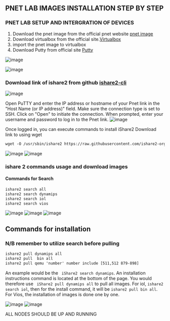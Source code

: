 ## PNET LAB IMAGES INSTALLATION STEP BY STEP
### PNET LAB SETUP AND INTERGRATION OF DEVICES

1. Download the pnet image from the official pnet website [pnet image](https://pnetlab.com/pages/download)
2. Download virtualbox from the official site.[Virtualbox](https://www.virtualbox.org/)
3. import the pnet image to virtualbox
4. Download Putty from official site [Putty](https://www.putty.org/)

![image](https://github.com/rodneykabiru/PnetSetup/assets/25923110/30863651-82e5-4735-89b3-26c99bcb89c1)

<!-- 5. update pnet to the latest version 5.3.11 use winscp sftp to trnsfer the file to the machine from your local machine -->

![image](https://github.com/rodneykabiru/PnetSetup/assets/25923110/91c413f0-34f0-42c4-953a-790c506df41b)
### Download link of ishare2 from github [ishare2-cli](https://github.com/ishare2-org/ishare2-cli)
![image](https://github.com/rodneykabiru/PnetSetup/assets/25923110/40259989-5cfe-4dbd-ad7f-9c38f085e7a8)

Open PuTTY and enter the IP address or hostname of your Pnet link in the "Host Name (or IP address)" field.
Make sure the connection type is set to SSH.
Click on "Open" to initiate the connection.
When prompted, enter your username and password to log in to the Pnet link.
![image](https://github.com/rodneykabiru/PnetSetup/assets/25923110/f7f238a7-0815-48d1-9bb9-6acd596b31d4)

Once logged in, you can execute commands to install iShare2
Download link to using wget
```html
wget -O /usr/sbin/ishare2 https://raw.githubusercontent.com/ishare2-org/ishare2-cli/main/ishare2
```
![image](https://github.com/rodneykabiru/PnetSetup/assets/25923110/d3933fd4-ccad-45a3-93c9-4ad03719175f)
![image](https://github.com/rodneykabiru/PnetSetup/assets/25923110/4a73745e-fb6e-4828-a9a6-b627e3f0bce8)


### ishare 2 commands usage and download images
#### Commands for Search
```html
ishare2 search all
ishare2 search dynamips
ishare2 search iol
ishare2 search vios
```

![image](https://github.com/rodneykabiru/PnetSetup/assets/25923110/8df2c039-c087-4009-9344-fc177edd3ca7)
![image](https://github.com/rodneykabiru/PnetSetup/assets/25923110/08cba9d5-83bf-40d3-81c4-dfc6f821c3e4)
![image](https://github.com/rodneykabiru/PnetSetup/assets/25923110/954d65a2-aac0-4eb0-9480-81215b0983c9)

## Commands for installation
### N/B remember to utilize search before pulling
```html
ishare2 pull dynamips all
ishare2 pull  bin all
ishare2 pull qemu 'number' number include [511,512 879-898]
```
An example would be the ``` iShare2 search dynamips```. An installation instructions command is located at the bottom of the page. You would therefore use ``` iShare2 pull dynamips all``` to pull all images. For iol, ```ishare2 search iol```, then for the install command, it will be ```ishare2 pull bin all```. For Vios, the installation of images is done one by one. 

![image](https://github.com/rodneykabiru/PnetSetup/assets/25923110/170dbd8f-88f5-4b77-b3f1-c76b2d1c7266)
![image](https://github.com/rodneykabiru/PnetSetup/assets/25923110/5718dfa3-5826-4029-87fc-f0dfdffb9f66)

 ALL NODES SHOULD BE UP AND RUNNING








